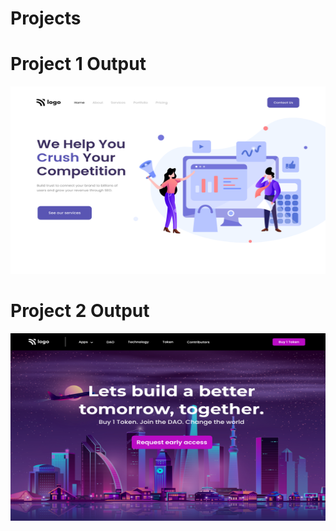 # Projects
# Project 1 Output
<img src="./Projects/Project 1/output.png" width=600 height=300>

# Project 2 Output 
<img src="./Projects/Project 2/output.png" width=600 height=300>
